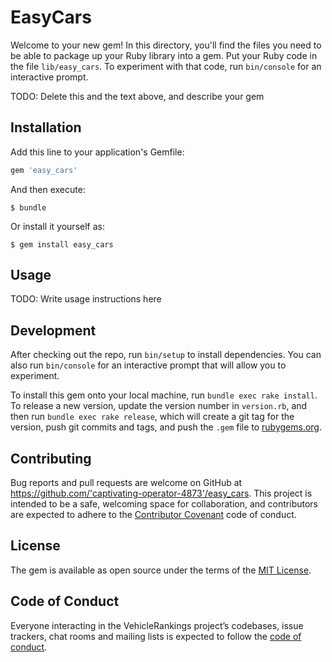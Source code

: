 # EasyCars

Welcome to your new gem! In this directory, you'll find the files you need to be able to package up your Ruby library into a gem. Put your Ruby code in the file `lib/easy_cars`. To experiment with that code, run `bin/console` for an interactive prompt.

TODO: Delete this and the text above, and describe your gem

## Installation

Add this line to your application's Gemfile:

```ruby
gem 'easy_cars'
```

And then execute:

    $ bundle

Or install it yourself as:

    $ gem install easy_cars

## Usage

TODO: Write usage instructions here

## Development

After checking out the repo, run `bin/setup` to install dependencies. You can also run `bin/console` for an interactive prompt that will allow you to experiment.

To install this gem onto your local machine, run `bundle exec rake install`. To release a new version, update the version number in `version.rb`, and then run `bundle exec rake release`, which will create a git tag for the version, push git commits and tags, and push the `.gem` file to [rubygems.org](https://rubygems.org).

## Contributing

Bug reports and pull requests are welcome on GitHub at https://github.com/'captivating-operator-4873'/easy_cars. This project is intended to be a safe, welcoming space for collaboration, and contributors are expected to adhere to the [Contributor Covenant](http://contributor-covenant.org) code of conduct.

## License

The gem is available as open source under the terms of the [MIT License](https://opensource.org/licenses/MIT).

## Code of Conduct

Everyone interacting in the VehicleRankings project’s codebases, issue trackers, chat rooms and mailing lists is expected to follow the [code of conduct](https://github.com/'captivating-operator-4873'/easy_cars/blob/master/CODE_OF_CONDUCT.md).
